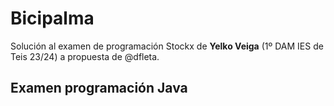 # Bicipalma

Solución al examen de programación Stockx de **Yelko Veiga** (1º DAM IES de Teis 23/24) a propuesta de @dfleta.

## Examen programación Java



